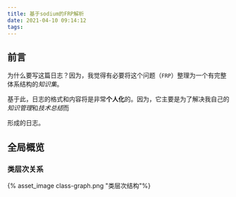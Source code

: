 ```yaml
---
title: 基于sodium的FRP解析
date: 2021-04-10 09:14:12
tags:
---
```


## 前言
为什么要写这篇日志？因为，我觉得有必要将这个问题（`FRP`）整理为一个有完整体系结构的*知识集*。

基于此，日志的格式和内容将是非常**个人化**的。因为，它主要是为了解决我自己的*知识管理*和*技术总结*而

形成的日志。

## 全局概览

### 类层次关系
{% asset_image class-graph.png "类层次结构"%}